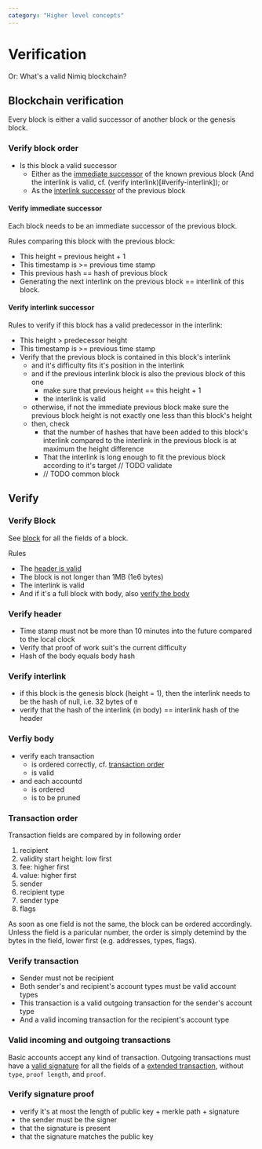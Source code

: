 ```yaml
---
category: "Higher level concepts"
---
```


# Verification
Or: What's a valid Nimiq blockchain?

## Blockchain verification

Every block is either a valid successor of another block or the genesis block.

### Verify block order

* Is this block a valid successor
    * Either as the [immediate successor](#verify-immediate-successor) of the known previous block (And the interlink is valid, cf. (verify interlink)[#verify-interlink]); or
    * As the [interlink successor](#verify-interlink-successor) of the previous block

#### Verify immediate successor
Each block needs to be an immediate successor of the previous block.

Rules comparing this block with the previous block:

* This height = previous height + 1
* This timestamp is >= previous time stamp
* This previous hash == hash of previous block
* Generating the next interlink on the previous block == interlink of this block.

#### Verify interlink successor

Rules to verify if this block has a valid predecessor in the interlink:

* This height > predecessor height
* This timestamp is >= previous time stamp
* Verify that the previous block is contained in this block's interlink
    * and it's difficulty fits it's position in the interlink
    * and if the previous interlink block is also the previous block of this one
        * make sure that previous height == this height + 1
        * the interlink is valid
    * otherwise, if not the immediate previous block make sure the previous block height is not exactly one less than this block's height
    * then, check
        * that the number of hashes that have been added to this block's interlink compared to the interlink in the previous block is at maximum the height difference
        * That the interlink is long enough to fit the previous block according to it's target // TODO validate
        * // TODO common block

## Verify

### Verify Block

See [block](block.md) for all the fields of a block.

Rules
* The [header is valid](#verify-header)
* The block is not longer than 1MB (1e6 bytes)
* The interlink is valid
* And if it's a full block with body, also [verify the body](#verify-body)

### Verify header

* Time stamp must not be more than 10 minutes into the future compared to the local clock
* Verify that proof of work suit's the current difficulty
* Hash of the body equals body hash

### Verify interlink

* if this block is the genesis block (height = 1), then the interlink needs to be the hash of null, i.e. 32 bytes of `0`
* verify that the hash of the interlink (in body) == interlink hash of the header

### Verfiy body

* verify each transaction
    * is ordered correctly, cf. [transaction order](#transaction-order)
    * is valid
* and each accountd
    * is ordered
    * is to be pruned

### Transaction order

Transaction fields are compared by in following order

1. recipient
2. validity start height: low first
3. fee: higher first
4. value: higher first
5. sender
6. recipient type
7. sender type
8. flags

As soon as one field is not the same, the block can be ordered accordingly. Unless the field is a paricular number, the order is simply detemind by the bytes in the field, lower first (e.g. addresses, types, flags).

### Verify transaction

* Sender must not be recipient
* Both sender's and recipient's account types must be valid account types
* This transaction is a valid outgoing transaction for the sender's account type
* And a valid incoming transaction for the recipient's account type

### Valid incoming and outgoing transactions

Basic accounts accept any kind of transaction.
Outgoing transactions must have a [valid signature](#verify-signature-proof) for all the fields of a [extended transaction](transactions.md#extended-transaction), without `type`, `proof length`, and `proof`.

### Verify signature proof

* verify it's at most the length of public key + merkle path + signature
* the sender must be the signer
* that the signature is present
* that the signature matches the public key
